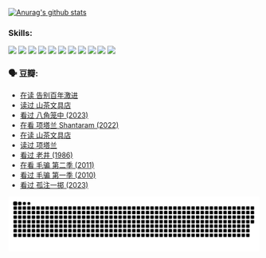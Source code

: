 
[![Anurag's github stats](https://github-readme-stats.vercel.app/api?username=w940853815)](https://github.com/anuraghazra/github-readme-stats)

### Skills:

<code><img height="32" src="https://cdn.jsdelivr.net/npm/simple-icons@v5/icons/python.svg"></code>
<code><img height="32" src="https://cdn.jsdelivr.net/npm/simple-icons@v5/icons/javascript.svg"></code>
<code><img height="32" src="https://cdn.jsdelivr.net/npm/simple-icons@v5/icons/django.svg"></code>
<code><img height="32" src="https://cdn.jsdelivr.net/npm/simple-icons@v5/icons/flask.svg"></code>
<code><img height="32" src="https://cdn.jsdelivr.net/npm/simple-icons@v5/icons/vuetify.svg"></code>
<code><img height="32" src="https://cdn.jsdelivr.net/npm/simple-icons@v5/icons/git.svg"></code>
<code><img height="32" src="https://cdn.jsdelivr.net/npm/simple-icons@v5/icons/docker.svg"></code>
<code><img height="32" src="https://cdn.jsdelivr.net/npm/simple-icons@v5/icons/postgresql.svg"></code>
<code><img height="32" src="https://cdn.jsdelivr.net/npm/simple-icons@v5/icons/elasticsearch.svg"></code>
<code><img height="32" src="https://cdn.jsdelivr.net/npm/simple-icons@v5/icons/macos.svg"></code>
<code><img height="32" src="https://cdn.jsdelivr.net/npm/simple-icons@v5/icons/linux.svg"></code>

### 🗣 豆瓣:

<!-- DOUBAN-ACTIVITIES:START -->
- [在读 告别百年激进](https://www.douban.com/people/136069238/status/4374953075/?_i=95521979)
- [读过 山茶文具店](https://www.douban.com/people/136069238/status/4374952154/?_i=95521979)
- [看过 八角笼中‎ (2023)](https://www.douban.com/people/136069238/status/4367541707/?_i=95521979)
- [在看 项塔兰 Shantaram‎ (2022)](https://www.douban.com/people/136069238/status/4365497032/?_i=95521979)
- [在读 山茶文具店](https://www.douban.com/people/136069238/status/4364620725/?_i=95521979)
- [读过 项塔兰](https://www.douban.com/people/136069238/status/4364620288/?_i=95521979)
- [看过 老井‎ (1986)](https://www.douban.com/people/136069238/status/4362366672/?_i=95521979)
- [在看 毛骗 第二季‎ (2011)](https://www.douban.com/people/136069238/status/4355752869/?_i=95521979)
- [看过 毛骗 第一季‎ (2010)](https://www.douban.com/people/136069238/status/4355752667/?_i=95521979)
- [看过 孤注一掷‎ (2023)](https://www.douban.com/people/136069238/status/4354774568/?_i=95521979)
<!-- DOUBAN-ACTIVITIES:END -->


![Snake animation](https://raw.githubusercontent.com/w940853815/w940853815/output/github-contribution-grid-snake.svg)

<!--
**w940853815/w940853815** is a ✨ _special_ ✨ repository because its `README.md` (this file) appears on your GitHub profile.

Here are some ideas to get you started:

- 🔭 I’m currently working on ...
- 🌱 I’m currently learning ...
- 👯 I’m looking to collaborate on ...
- 🤔 I’m looking for help with ...
- 💬 Ask me about ...
- 📫 How to reach me: ...
- 😄 Pronouns: ...
- ⚡ Fun fact: ...
-->
